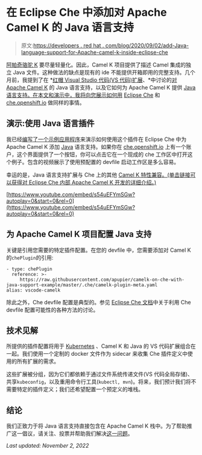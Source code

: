 # 在 Eclipse Che 中添加对 Apache Camel K 的 Java 语言支持

> 原文:[https://developers . red hat . com/blog/2020/09/02/add-Java-language-support-for-Apache-camel-k-inside-eclipse-che](https://developers.redhat.com/blog/2020/09/02/add-java-language-support-for-apache-camel-k-inside-eclipse-che)

[阿帕奇骆驼 K](https://camel.apache.org/projects/camel-k/) 要尽量轻量化。因此，Camel K 项目提供了描述 Camel 集成的独立 Java 文件。这种做法的缺点是现有的 ide 不能提供开箱即用的完整支持。几个月前，我提到了在 *[红帽 Visual Studio 代码(VS 代码)扩展](https://developers.redhat.com/blog/2019/09/30/sending-a-telegram-with-apache-camel-k-and-visual-studio-code)、*中讨论的[对 Apache Camel K](https://developers.redhat.com/blog/2020/02/03/camel-k-standalone-java-file-now-with-java-language-support) 的 Java 语言支持，以及它如何为 Apache Camel K 提供 [Java 语言支持。在本文和演示中，我将向您展示如何用](https://developers.redhat.com/blog/2020/02/03/camel-k-standalone-java-file-now-with-java-language-support) [Eclipse Che](https://www.eclipse.org/che/) 和 [che.openshift.io](https://che.openshift.io) 做同样的事情。

## 演示:使用 Java 语言插件

我已经[编写了一个示例应用程序](https://github.com/apupier/camelk-on-che-with-java-support-example)来演示如何使用这个插件在 Eclipse Che 中为 Apache Camel K 添加 [Java](https://developers.redhat.com/topics/enterprise-java) 语言支持。如果你在 [che.openshift.io](https://che.openshift.io/dashboard/) 上有一个账户，这个界面提供了一个按钮，你可以点击它在一个现成的 che 工作区中打开这个例子。包含的视频展示了使用预配置的 devfile 启动工作区是多么容易。

幸运的是，Java 语言支持扩展与 Che 上的其他 [Camel K 特性兼容。(单击链接可以获得对 Eclipse Che 内部 Apache Camel K 开发的详细介绍。)](https://developers.redhat.com/blog/2020/01/24/apache-camel-k-development-inside-eclipse-che-iteration-1/)

[https://www.youtube.com/embed/s54uEFYmSGw?autoplay=0&start=0&rel=0](https://www.youtube.com/embed/s54uEFYmSGw?autoplay=0&start=0&rel=0)

## 为 Apache Camel K 项目配置 Java 支持

关键是引用您需要的特定插件配置。在您的 devfile 中，您需要添加对 Camel K 的`chePlugin`的引用:

```
- type: chePlugin
  reference: >-
     https://raw.githubusercontent.com/apupier/camelk-on-che-with-java-support-example/master/.che/camelk-plugin-meta.yaml
alias: vscode-camelk

```

除此之外，Che devfile 配置是典型的。参见 [Eclipse Che 文档](https://www.eclipse.org/che/docs/stable/overview/introduction-to-eclipse-che/)中关于利用 Che devfile 配置可能性的各种方法的讨论。

## 技术见解

所提供的插件配置将用于 [Kubernetes](https://developers.redhat.com/topics/kubernetes/) 、Camel K 和 Java 的 VS 代码扩展组合在一起。我们使用一个定制的 docker 文件作为 sidecar 来收集 Che 插件定义中使用的所有扩展的需求。

这些扩展被分组，因为它们都依赖于通过文件系统传递文件(VS 代码全局存储)、共享`kubeconfig`，以及重用命令行工具(`kubectl, mvn`)。将来，我们预计我们将不需要特定的插件定义；我们还希望配置一个预定义的堆栈。

## 结论

我们正致力于将 Java 语言支持直接包含在 Apache Camel K 栈中。为了帮助推广这一倡议，请关注、投票并帮助我们解决[这一问题](https://github.com/eclipse/che/issues/16018)。

*Last updated: November 2, 2022*